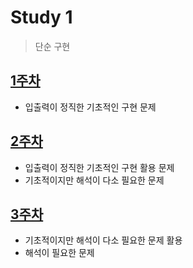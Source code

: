 # Study 1
> 단순 구현

## [1주차](Week01)
* 입출력이 정직한 기초적인 구현 문제

## [2주차](Week02)
* 입출력이 정직한 기초적인 구현 활용 문제
* 기초적이지만 해석이 다소 필요한 문제

## [3주차](Week03)
* 기초적이지만 해석이 다소 필요한 문제 활용
* 해석이 필요한 문제